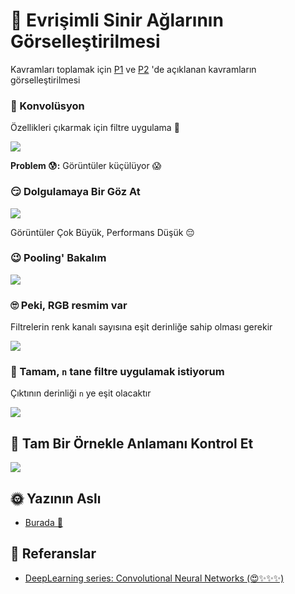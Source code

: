 # 👀 Evrişimli Sinir Ağlarının Görselleştirilmesi

Kavramları toplamak için [P1](https://github.com/asmaamirkhan/DeepLearningNotes-tr/tree/e17776b1b8771d34c5ad3be2b028a41ce37fe32c/3-CNNKonseptleri/0-GenelKavramlar.md) ve [P2](https://github.com/asmaamirkhan/DeepLearningNotes-tr/tree/e17776b1b8771d34c5ad3be2b028a41ce37fe32c/3-CNNKonseptleri/1-GenelKavramlar-P2.md) 'de açıklanan kavramların görselleştirilmesi

### 💫 Konvolüsyon

Özellikleri çıkarmak için filtre uygulama 🤗

![](https://github.com/asmaamirkhan/DeepLearningNotes-tr/tree/c9ee03241414e86f59a83b656e48738150bfa1bb/.gitbook/assets/convolutionex.png)

**Problem 😰:** Görüntüler küçülüyor 😱

### 😏 Dolgulamaya Bir Göz At

![](https://github.com/asmaamirkhan/DeepLearningNotes-tr/tree/c9ee03241414e86f59a83b656e48738150bfa1bb/.gitbook/assets/padding.png)

Görüntüler Çok Büyük, Performans Düşük 😔

### 😉 Pooling' Bakalım

![](https://github.com/asmaamirkhan/DeepLearningNotes-tr/tree/c9ee03241414e86f59a83b656e48738150bfa1bb/.gitbook/assets/maxpooling.png)

### 🙄 Peki, RGB resmim var

Filtrelerin renk kanalı sayısına eşit derinliğe sahip olması gerekir

![](https://github.com/asmaamirkhan/DeepLearningNotes-tr/tree/c9ee03241414e86f59a83b656e48738150bfa1bb/.gitbook/assets/convovervol.png)

### 🤡 Tamam, `n` tane filtre uygulamak istiyorum

Çıktının derinliği `n` ye eşit olacaktır

![](https://github.com/asmaamirkhan/DeepLearningNotes-tr/tree/c9ee03241414e86f59a83b656e48738150bfa1bb/.gitbook/assets/convmultifilter.png)

## 🤗 Tam Bir Örnekle Anlamanı Kontrol Et

![](https://github.com/asmaamirkhan/DeepLearningNotes-tr/tree/c9ee03241414e86f59a83b656e48738150bfa1bb/.gitbook/assets/fullcnnex.png)

## 🌞 Yazının Aslı

* [Burada 🐾](https://dl.asmaamir.com/3-cnnconcepts/3-visualization)

## 🧐 Referanslar

* [DeepLearning series: Convolutional Neural Networks \(😍✨✨✨\)](https://medium.com/machine-learning-bites/deeplearning-series-convolutional-neural-networks-a9c2f2ee1524)

